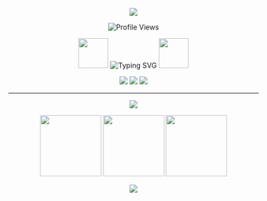 <p align="center">
  <!-- Hero Banner -->
  <img src="https://capsule-render.vercel.app/api?type=waving&height=200&color=0:E76F51,50:A68A79,100:00B4A0&text=✨+Zǐjié+Cài+✨&fontColor=F5F0E6&fontAlign=50&fontAlignY=35&fontSize=44&animation=twinkling&desc=AI+Engineer+•+Researcher+•+Creator&descAlign=50&descAlignY=55&descSize=21&descColor=F5F0E6" />
</p>

<p align="center">
  <img src="https://komarev.com/ghpvc/?username=zijie-cai&color=00B4A0&style=flat-square" alt="Profile Views" />
</p>

<p align="center">
  <!-- Left Animated Icon -->
  <img src="https://media1.giphy.com/media/v1.Y2lkPTc5MGI3NjExZHlqeG9hNDRzaWM5MTRobHF5YW42ajh0aGQxcXI3ZzJpdHAzeGpndyZlcD12MV9pbnRlcm5hbF9naWZfYnlfaWQmY3Q9cw/QssGEmpkyEOhBCb7e1/giphy.gif" width="60px" />

  <!-- Typing Animation -->
  <img src="https://readme-typing-svg.demolab.com?font=Fira+Code&weight=500&size=22&duration=3000&pause=1000&color=00B4A0&center=true&vCenter=true&width=500&lines=Building+AI+things+that+matter;Always+learning+%26+creating;Turning+ideas+into+reality" alt="Typing SVG" />

  <!-- Right Animated Icon -->
  <img src="https://media0.giphy.com/media/v1.Y2lkPTc5MGI3NjExcDhlOWp2bXJscWY2a3E0bTJhNGFwaG0zY21ubnRoYzh2cmptdGY3eiZlcD12MV9pbnRlcm5hbF9naWZfYnlfaWQmY3Q9cw/IdyAQJVN2kVPNUrojM/giphy.gif" width="60px" />
</p>

<p align="center">
  <!-- Social Links -->
  <a href="http://zijiecai.com"><img src="https://img.shields.io/badge/Portfolio-00B4A0?style=for-the-badge&logo=vercel&logoColor=white" /></a>
  <a href="https://www.linkedin.com/in/zai28"><img src="https://img.shields.io/badge/LinkedIn-E76F51?style=for-the-badge&logo=linkedin&logoColor=white" /></a>
  <a href="https://github.com/zijie-cai"><img src="https://img.shields.io/badge/GitHub-A68A79?style=for-the-badge&logo=github&logoColor=white" /></a>
</p>

---


<p align="center">
  <img src="https://skillicons.dev/icons?i=python,pytorch,react,nodejs,aws,mongodb,postgresql,docker,firebase&theme=dark" />
</p>


<p align="center">
  <!-- Stats row -->
  <img height="123" src="https://github-readme-stats-jade-two-14.vercel.app/api?username=zijie-cai&show_icons=true&count_private=true&hide_border=true&border_radius=12&bg_color=1B1A17&title_color=00B4A0&icon_color=E76F51&text_color=F5F0E6" />
  <img height="123" src="https://github-readme-stats-jade-two-14.vercel.app/api/top-langs/?username=zijie-cai&layout=compact&hide_border=true&border_radius=12&bg_color=1B1A17&title_color=A68A79&text_color=F5F0E6" />
  <img height="123" src="https://github-readme-streak-stats-dusky-six.vercel.app?user=zijie-cai&hide_border=true&border_radius=12&background=1B1A17&ring=00B4A0&fire=E76F51&currStreakLabel=00B4A0&currStreakNum=F5F0E6&sideNums=F5F0E6&sideLabels=A68A79&dates=F5F0E6" />
</p>


<p align="center">
  <!-- Footer Wave -->
  <img src="https://capsule-render.vercel.app/api?type=waving&height=100&section=footer&color=0:00B4A0,50:A68A79,100:E76F51" />
</p>


